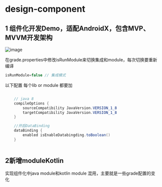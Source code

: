 # design-component
## 1 组件化开发Demo，适配AndroidX，包含MVP、MVVM开发架构

![image](https://img-blog.csdnimg.cn/20191023104144859.png)

在grade.properties中修改isRunModule来切换集成和module，每次切换要重新编译

```java
isRunModule=false // 集成模式
```
以下配置  每个lib or module 都要加
  
```java

    // java 8
    compileOptions {
        sourceCompatibility JavaVersion.VERSION_1_8
        targetCompatibility JavaVersion.VERSION_1_8
    }

    //开启DataBinding
    dataBinding {
        enabled isEnableDatabingding.toBoolean()
    }
   
```
## 2新增moduleKotlin

实现组件化中java module和kotlin module 混用，主要就是一些grade配置的变化

